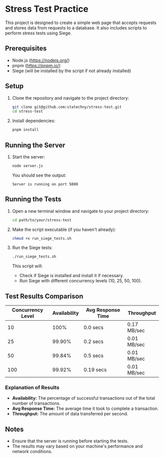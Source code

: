 # Stress Test Practice

This project is designed to create a simple web page that accepts requests and stores data from requests to a database. It also includes scripts to perform stress tests using Siege.

## Prerequisites

- Node.js (https://nodejs.org/)
- pnpm (https://pnpm.io/)
- Siege (will be installed by the script if not already installed)

## Setup

1. Clone the repository and navigate to the project directory:

    ```bash
    git clone git@github.com:statechny/stress-test.git
    cd stress-test
    ```

2. Install dependencies:

    ```bash
    pnpm install
    ```

## Running the Server

1. Start the server:

    ```bash
    node server.js
    ```

   You should see the output:

    ```plaintext
    Server is running on port 5000
    ```

## Running the Tests

1. Open a new terminal window and navigate to your project directory:

    ```bash
    cd path/to/your/stress-test
    ```

2. Make the script executable (if you haven't already):

    ```bash
    chmod +x run_siege_tests.sh
    ```

3. Run the Siege tests:

    ```bash
    ./run_siege_tests.sh
    ```

   This script will:
    - Check if Siege is installed and install it if necessary.
    - Run Siege with different concurrency levels (10, 25, 50, 100).

## Test Results Comparison

| Concurrency Level | Availability | Avg Response Time | Throughput  |
|-------------------|--------------|-------------------|-------------|
| 10                | 100%         | 0.0 secs          | 0.17 MB/sec |
| 25                | 99.90%       | 0.2 secs          | 0.01 MB/sec |
| 50                | 99.84%       | 0.5 secs          | 0.01 MB/sec |
| 100               | 99.92%       | 0.19 secs         | 0.01 MB/sec |

### Explanation of Results

- **Availability:** The percentage of successful transactions out of the total number of transactions.
- **Avg Response Time:** The average time it took to complete a transaction.
- **Throughput:** The amount of data transferred per second.

## Notes

- Ensure that the server is running before starting the tests.
- The results may vary based on your machine's performance and network conditions.
